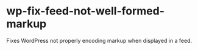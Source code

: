 wp-fix-feed-not-well-formed-markup
===

Fixes WordPress not properly encoding markup when displayed in a feed.
